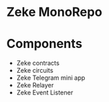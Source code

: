 # Zeke MonoRepo

# Components

- Zeke contracts
- Zeke circuits
- Zeke Telegram mini app
- Zeke Relayer
- Zeke Event Listener
